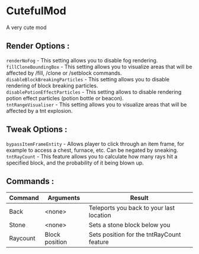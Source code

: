 # CutefulMod
A very cute mod

## Render Options :

`renderNoFog` - This setting allows you to disable fog rendering.<br>
`fillCloneBoundingBox` - This setting allows you to visualize areas that will be affected by /fill, /clone or /setblock commands.<br>
`disableBlockBreakingParticles` - This setting allows you to disable rendering of block breaking particles.<br>
`disablePotionEffectParticles` - This setting allows to disable rendering potion effect particles (potion bottle or beacon).<br>
`tntRangeVisualiser` - This setting allows you to visualize areas that will be affected by a tnt explosion.<br>

## Tweak Options :

`bypassItemFrameEntity` - Allows player to click through an item frame, for example to access a chest, furnace, etc. Can be negated by sneaking.<br>
`tntRayCount` - This feature allows you to calculate how many rays hit a specified block, and the probability of it being blown up.<br>

## Commands :

| Command     | Arguments       | Result                                        |
| ----------- | --------------- | --------------------------------------------- |
| Back        | \<none>         | Teleports you back to your last location      |
| Stone       | \<none>         | Sets a stone block below you                  |
| Raycount    | Block position  | Sets position for the tntRayCount feature     |
